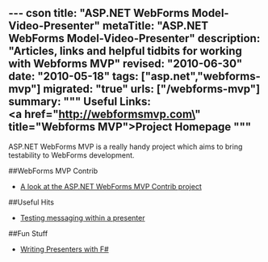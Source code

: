 --- cson
title: "ASP.NET WebForms Model-Video-Presenter"
metaTitle: "ASP.NET WebForms Model-Video-Presenter"
description: "Articles, links and helpful tidbits for working with Webforms MVP"
revised: "2010-06-30"
date: "2010-05-18"
tags: ["asp.net","webforms-mvp"]
migrated: "true"
urls: ["/webforms-mvp"]
summary: """
Useful Links:<br />
<a href=\"http://webformsmvp.com\" title=\"Webforms MVP\">Project Homepage</a>
"""
---
ASP.NET WebForms MVP is a really handy project which aims to bring testability to WebForms development.

##WebForms MVP Contrib

* [A look at the ASP.NET WebForms MVP Contrib project][1]

##Useful Hits

* [Testing messaging within a presenter][2]

##Fun Stuff

* [Writing Presenters with F#][3]


  [1]: /webforms-mvp-contrib
  [2]: /testing-messaging-within-a-presenter
  [3]: /writing-presenters-with-fsharp